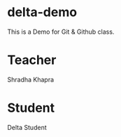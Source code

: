 # delta-demo
This is a Demo for Git &amp; Github class.

# Teacher 
Shradha Khapra

# Student 
Delta Student